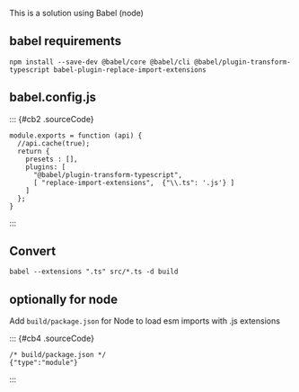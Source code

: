 This is a solution using Babel (node)

## babel requirements

    npm install --save-dev @babel/core @babel/cli @babel/plugin-transform-typescript babel-plugin-replace-import-extensions

## babel.config.js

::: {#cb2 .sourceCode}

```{.sourceCode .js}
module.exports = function (api) {
  //api.cache(true);
  return {
    presets : [],
    plugins: [
      "@babel/plugin-transform-typescript",
      [ "replace-import-extensions",  {"\\.ts": '.js'} ]
    ]
  };
}
```

:::

## Convert

    babel --extensions ".ts" src/*.ts -d build

## optionally for node

Add `build/package.json` for Node to load esm imports with .js
extensions

::: {#cb4 .sourceCode}

```{.sourceCode .json}
/* build/package.json */
{"type":"module"}
```

:::
